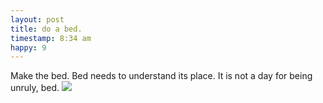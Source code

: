 ```yaml
---
layout: post
title: do a bed.
timestamp: 8:34 am
happy: 9
---
```


Make the bed. Bed needs to understand its place. It is not a day for being unruly, bed.
![](https://lh3.googleusercontent.com/_OyDFNURR72ZuKpHbmKQT6V70QDl2pU2bSerz7eT6jeA-drO7cIFNVh0C4HVd_-ryhgUxVzOyDz9y5aIM5C1ONoVwakE_XEa1x76WdEC5PSapQS_ZInPKyEeav8aWGd86ZaDFsxcj4-aVM_xgJtQM2d3Ls8ZEW9pVFTlZA9ZKVR2kIqgK961NLxa00GAwuL_ih6uPgoIEHY18b7s949WMyeEHj2rms_rX5AMr7Pnko7Z8x27-9TvN6opkvTVImruHFz7o2Vr-PCAmUn6MOONvIA942G_ULvuBQ0lPn8tAdySN-bIotAe2ahrIflX1SjtO51uMfdma14ooaM6lfC0yBZOmbhqod9Tluu-cwQaJyeytuoQzb5YqxzwIud2Txg2jWK0r2yVnRrHCthgpmqmdH5tL9fCYJzXFqt6QdWkVHqw_L_g4tF1sz8TT7gs_-_AhCi-_Y4e4z8uBZrkNuUr7Gcls0DZeIq9zrv48ZO7dGkmXGVrPhCP4ijxc8mbvVrYrUsqqEkgMWuI6-ZlF1zrrjivPED75XhA2X5fiNBlmjH2yODDPcatBum7aM3KmWEk_u0ko03C2BJHQnBGXwAU3p48BGofoLoJU4dlzAom1IvWYvSjDg=w1071-h803-no)
